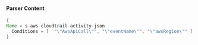 #### Parser Content
```Java
{
Name = s-aws-cloudtrail-activity-json
  Conditions = [  "\"AwsApiCall\"", "\"eventName\"", "\"awsRegion\"" ]
}
```